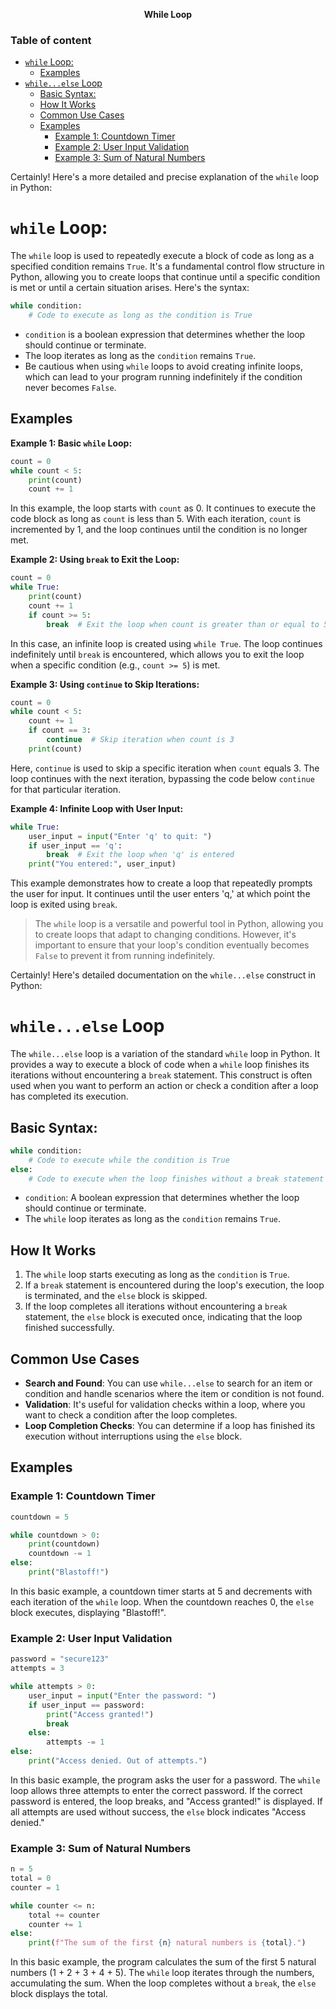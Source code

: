 **<div align="center" >While Loop</div>**
### Table of content
- [`while` Loop:](#while-loop)
  - [Examples](#examples)
- [`while...else` Loop](#whileelse-loop)
  - [Basic Syntax:](#basic-syntax)
  - [How It Works](#how-it-works)
  - [Common Use Cases](#common-use-cases)
  - [Examples](#examples-1)
    - [Example 1: Countdown Timer](#example-1-countdown-timer)
    - [Example 2: User Input Validation](#example-2-user-input-validation)
    - [Example 3: Sum of Natural Numbers](#example-3-sum-of-natural-numbers)
  
Certainly! Here's a more detailed and precise explanation of the `while` loop in Python:

# `while` Loop:
The `while` loop is used to repeatedly execute a block of code as long as a specified condition remains `True`. It's a fundamental control flow structure in Python, allowing you to create loops that continue until a specific condition is met or until a certain situation arises. Here's the syntax:

```python
while condition:
    # Code to execute as long as the condition is True
```

- `condition` is a boolean expression that determines whether the loop should continue or terminate.
- The loop iterates as long as the `condition` remains `True`.
- Be cautious when using `while` loops to avoid creating infinite loops, which can lead to your program running indefinitely if the condition never becomes `False`.

## Examples

**Example 1: Basic `while` Loop:**
```python
count = 0
while count < 5:
    print(count)
    count += 1
```

In this example, the loop starts with `count` as 0. It continues to execute the code block as long as `count` is less than 5. With each iteration, `count` is incremented by 1, and the loop continues until the condition is no longer met.

**Example 2: Using `break` to Exit the Loop:**
```python
count = 0
while True:
    print(count)
    count += 1
    if count >= 5:
        break  # Exit the loop when count is greater than or equal to 5
```

In this case, an infinite loop is created using `while True`. The loop continues indefinitely until `break` is encountered, which allows you to exit the loop when a specific condition (e.g., `count >= 5`) is met.

**Example 3: Using `continue` to Skip Iterations:**
```python
count = 0
while count < 5:
    count += 1
    if count == 3:
        continue  # Skip iteration when count is 3
    print(count)
```

Here, `continue` is used to skip a specific iteration when `count` equals 3. The loop continues with the next iteration, bypassing the code below `continue` for that particular iteration.

**Example 4: Infinite Loop with User Input:**
```python
while True:
    user_input = input("Enter 'q' to quit: ")
    if user_input == 'q':
        break  # Exit the loop when 'q' is entered
    print("You entered:", user_input)
```

This example demonstrates how to create a loop that repeatedly prompts the user for input. It continues until the user enters 'q,' at which point the loop is exited using `break`.

> The `while` loop is a versatile and powerful tool in Python, allowing you to create loops that adapt to changing conditions. However, it's important to ensure that your loop's condition eventually becomes `False` to prevent it from running indefinitely.

Certainly! Here's detailed documentation on the `while...else` construct in Python:

# `while...else` Loop

The `while...else` loop is a variation of the standard `while` loop in Python. It provides a way to execute a block of code when a `while` loop finishes its iterations without encountering a `break` statement. This construct is often used when you want to perform an action or check a condition after a loop has completed its execution.

## Basic Syntax:
```python
while condition:
    # Code to execute while the condition is True
else:
    # Code to execute when the loop finishes without a break statement
```

- `condition`: A boolean expression that determines whether the loop should continue or terminate.
- The `while` loop iterates as long as the `condition` remains `True`.

## How It Works

1. The `while` loop starts executing as long as the `condition` is `True`.
2. If a `break` statement is encountered during the loop's execution, the loop is terminated, and the `else` block is skipped.
3. If the loop completes all iterations without encountering a `break` statement, the `else` block is executed once, indicating that the loop finished successfully.

## Common Use Cases

- **Search and Found**: You can use `while...else` to search for an item or condition and handle scenarios where the item or condition is not found.
- **Validation**: It's useful for validation checks within a loop, where you want to check a condition after the loop completes.
- **Loop Completion Checks**: You can determine if a loop has finished its execution without interruptions using the `else` block.

## Examples

### Example 1: Countdown Timer
```python
countdown = 5

while countdown > 0:
    print(countdown)
    countdown -= 1
else:
    print("Blastoff!")
```

In this basic example, a countdown timer starts at 5 and decrements with each iteration of the `while` loop. When the countdown reaches 0, the `else` block executes, displaying "Blastoff!".

### Example 2: User Input Validation
```python
password = "secure123"
attempts = 3

while attempts > 0:
    user_input = input("Enter the password: ")
    if user_input == password:
        print("Access granted!")
        break
    else:
        attempts -= 1
else:
    print("Access denied. Out of attempts.")
```

In this basic example, the program asks the user for a password. The `while` loop allows three attempts to enter the correct password. If the correct password is entered, the loop breaks, and "Access granted!" is displayed. If all attempts are used without success, the `else` block indicates "Access denied."

### Example 3: Sum of Natural Numbers
```python
n = 5
total = 0
counter = 1

while counter <= n:
    total += counter
    counter += 1
else:
    print(f"The sum of the first {n} natural numbers is {total}.")
```

In this basic example, the program calculates the sum of the first 5 natural numbers (1 + 2 + 3 + 4 + 5). The `while` loop iterates through the numbers, accumulating the sum. When the loop completes without a `break`, the `else` block displays the total.